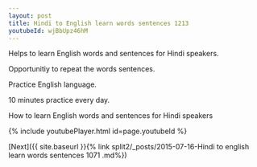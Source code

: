 ```yaml
---
layout: post
title: Hindi to English learn words sentences 1213 
youtubeId: wjBbUpz46hM
---
```

 
 
Helps to learn English words and sentences for Hindi speakers.

Opportunitiy to repeat the words sentences. 

Practice English language. 
 
10 minutes practice every day. 
 
How to learn English words and sentences for Hindi speakers 
 
{% include youtubePlayer.html id=page.youtubeId %}
 
 
[Next]({{ site.baseurl }}{% link  split2/_posts/2015-07-16-Hindi to english learn words sentences 1071 .md%})
 
